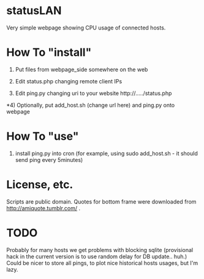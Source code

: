 statusLAN
=========

Very simple webpage showing CPU usage of connected hosts.


How To "install"
================

1) Put files from webpage_side somewhere on the web

2) Edit status.php changing remote client IPs

3) Edit ping.py changing uri to your website http://...../status.php

*4) Optionally, put add_host.sh (change url here) and ping.py onto webpage

How To "use"
============

1) install ping.py into cron (for example, using sudo add_host.sh - it should send ping every 5minutes)


License, etc.
=============

Scripts are public domain. Quotes for bottom frame were downloaded from http://amiquote.tumblr.com/ .


TODO
====

Probably for many hosts we get problems with blocking sqlite (provisional hack in the current version is to use random delay for DB update.. huh.)
Could be nicer to store all pings, to plot nice historical hosts usages, but I'm lazy. 
